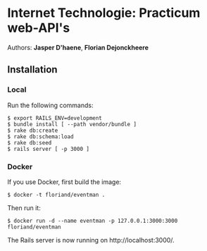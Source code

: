 # Internet Technologie: Practicum web-API's

Authors: **Jasper D'haene**, **Florian Dejonckheere**

## Installation

### Local

Run the following commands:
```
$ export RAILS_ENV=development
$ bundle install [ --path vendor/bundle ]
$ rake db:create
$ rake db:schema:load
$ rake db:seed
$ rails server [ -p 3000 ]
```

### Docker

If you use Docker, first build the image:
```
$ docker -t floriand/eventman .
```

Then run it:
```
$ docker run -d --name eventman -p 127.0.0.1:3000:3000 floriand/eventman
```

The Rails server is now running on http://localhost:3000/.
